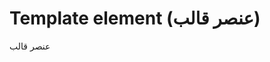 
# Template element (عنصر قالب)


عنصر قالب 
<template> به‌عنوان یک فضای ذخیره‌سازی برای الگوهای HTML (HTML Markup Templates) عمل می‌کند. مرورگر محتوای درون آن را نادیده می‌گیرد و فقط از نظر صحت نگارشی (Syntax) آن را بررسی می‌کند، اما ما می‌توانیم با استفاده از JavaScript به آن دسترسی پیدا کنیم و از آن برای ایجاد عناصر دیگر استفاده کنیم.

از نظر تئوری، ما می‌توانیم هر عنصر نامرئی دیگری را در HTML قرار دهیم تا به‌عنوان فضای ذخیره‌سازی برای کد HTML استفاده شود. پس چه چیزی <template> را خاص می‌کند؟

اول اینکه، محتوای آن می‌تواند هر کد HTML معتبری باشد، حتی اگر در حالت معمول نیاز به تگ محصورکننده‌ی مناسب داشته باشد.

برای مثال، ما می‌توانیم یک ردیف جدول <tr> را درون آن قرار دهیم:

```html
<template>
  <tr>
    <td>Contents</td>
  </tr>
</template>
```

معمولاً اگر سعی کنیم تگ `<tr>` را داخل مثلاً یک `<div>` قرار دهیم، مرورگر ساختار نامعتبر DOM را تشخیص می‌دهد و آن را "اصلاح" می‌کند؛ یعنی به‌طور خودکار یک `<table>` به اطراف آن اضافه می‌کند. اما این چیزی نیست که ما بخواهیم. در عوض، `<template>` دقیقاً همان چیزی را که درونش قرار می‌دهیم، بدون تغییر نگه می‌دارد.

ما حتی می‌توانیم استایل‌ها و اسکریپت‌ها را نیز داخل `<template>` قرار دهیم:

```html
<template>
  <style>
    p { font-weight: bold; }
  </style>
  <script>
    alert("Hello");
  </script>
</template>
```
مرورگر محتوای درون `<template>` را «خارج از سند» در نظر می‌گیرد: استایل‌ها اعمال نمی‌شوند، اسکریپت‌ها اجرا نمی‌شوند، تگ `<video autoplay>` پخش نمی‌شود و غیره.

وقتی این محتوا را وارد سند (document) کنیم، فعال می‌شود (استایل‌ها اعمال می‌شوند، اسکریپت‌ها اجرا می‌شوند و غیره).

## وارد کردن template

محتوای یک template از طریق ویژگی `content` آن در دسترس است که یک [DocumentFragment](info:modifying-document#document-fragment) محسوب می‌شود — نوع خاصی از گره DOM.

می‌توانیم با آن مانند هر گره‌ی دیگری از DOM رفتار کنیم، با یک تفاوت خاص: زمانی که آن را در جایی قرار می‌دهیم، فقط فرزندانش وارد سند می‌شوند، نه خود `DocumentFragment`.

برای مثال:

```html run
<template id="tmpl">
  <script>
    alert("Hello");
  </script>
  <div class="message">Hello, world!</div>
</template>

<script>
  let elem = document.createElement('div');

*!*
  // Clone the template content to reuse it multiple times
  elem.append(tmpl.content.cloneNode(true));
*/!*

  document.body.append(elem);
  // Now the script from <template> runs
</script>
```

بیایید یک مثال از Shadow DOM را از فصل قبلی با استفاده از `<template>` بازنویسی کنیم:

```html run untrusted autorun="no-epub" height=60
<template id="tmpl">
  <style> p { font-weight: bold; } </style>
  <p id="message"></p>
</template>

<div id="elem">Click me</div>

<script>
  elem.onclick = function() {
    elem.attachShadow({mode: 'open'});

*!*
    elem.shadowRoot.append(tmpl.content.cloneNode(true)); // (*)
*/!*

    elem.shadowRoot.getElementById('message').innerHTML = "Hello from the shadows!";
  };
</script>
```

در خط `(*)`، زمانی که `tmpl.content` را کپی کرده و درج می‌کنیم، از آنجایی که یک `DocumentFragment` است، فرزندان آن (یعنی `<style>` و `<p>`) به جای خودش درج می‌شوند.

این عناصر، Shadow DOM را تشکیل می‌دهند:

```html
<div id="elem">
  #shadow-root
    <style> p { font-weight: bold; } </style>
    <p id="message"></p>
</div>
```

## خلاصه

برای جمع‌بندی:

- محتوای `<template>` می‌تواند هر HTML با ساختار نحوی صحیح باشد.
- محتوای `<template>` به‌عنوان «خارج از سند» در نظر گرفته می‌شود، بنابراین روی چیزی تأثیر نمی‌گذارد.
- ما می‌توانیم از طریق JavaScript به `template.content` دسترسی پیدا کنیم و با کپی کردن آن، در یک کامپوننت جدید استفاده‌اش کنیم.

تگ `<template>` ویژگی‌های منحصربه‌فردی دارد، زیرا:

- مرورگر ساختار نحوی HTML داخل آن را بررسی می‌کند (برخلاف استفاده از رشته قالب درون اسکریپت).
- ...اما همچنان اجازه می‌دهد که از هر تگ HTML در سطح بالا استفاده شود، حتی تگ‌هایی که بدون تگ‌های محصورکننده منطقی نیستند (مثل `<tr>`).
- وقتی محتوا وارد سند شود، تعاملی می‌شود: اسکریپت‌ها اجرا می‌شوند، ویدیوهای `<video autoplay>` پخش می‌شوند و غیره.

عنصر `<template>` به‌خودی‌خود هیچ مکانیزمی برای تکرار، اتصال داده‌ها (data binding) یا جایگزینی متغیرها ندارد، اما می‌توانیم این قابلیت‌ها را بر روی آن پیاده‌سازی کنیم.